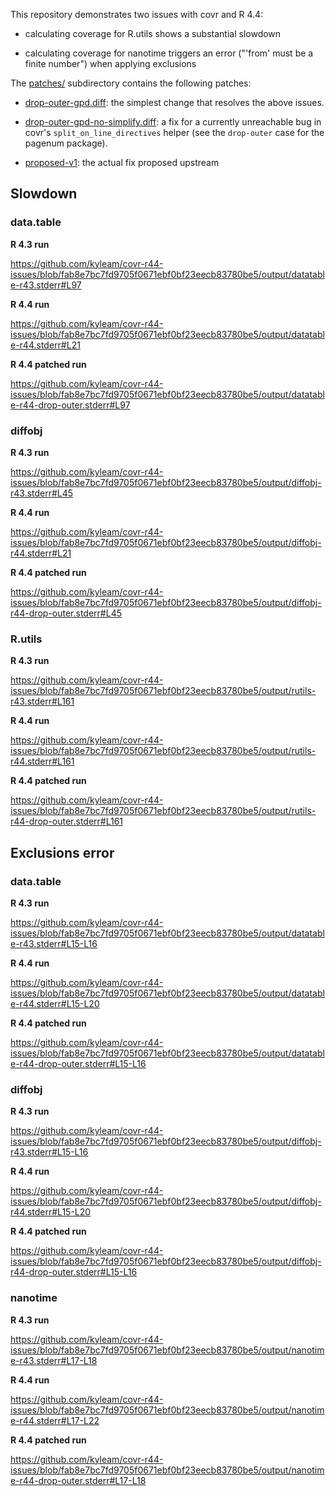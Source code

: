 
This repository demonstrates two issues with covr and R 4.4:

 * calculating coverage for R.utils shows a substantial slowdown

 * calculating coverage for nanotime triggers an error ("'from' must
   be a finite number") when applying exclusions

The [patches/](/patches) subdirectory contains the following patches:

 * [drop-outer-gpd.diff][f1]: the simplest change that resolves the
    above issues.

 * [drop-outer-gpd-no-simplify.diff][f2]: a fix for a currently
    unreachable bug in covr's `split_on_line_directives` helper (see
    the `drop-outer` case for the pagenum package).

 * [proposed-v1][f3]: the actual fix proposed upstream


[f1]: /patches/drop-outer-gpd.diff
[f2]: /patches/drop-outer-gpd-no-simplify.diff
[f3]: /patches/proposed-v1.diff


Slowdown
--------

### data.table

**R 4.3 run**

https://github.com/kyleam/covr-r44-issues/blob/fab8e7bc7fd9705f0671ebf0bf23eecb83780be5/output/datatable-r43.stderr#L97

**R 4.4 run**

https://github.com/kyleam/covr-r44-issues/blob/fab8e7bc7fd9705f0671ebf0bf23eecb83780be5/output/datatable-r44.stderr#L21

**R 4.4 patched run**

https://github.com/kyleam/covr-r44-issues/blob/fab8e7bc7fd9705f0671ebf0bf23eecb83780be5/output/datatable-r44-drop-outer.stderr#L97

### diffobj

**R 4.3 run**

https://github.com/kyleam/covr-r44-issues/blob/fab8e7bc7fd9705f0671ebf0bf23eecb83780be5/output/diffobj-r43.stderr#L45

**R 4.4 run**

https://github.com/kyleam/covr-r44-issues/blob/fab8e7bc7fd9705f0671ebf0bf23eecb83780be5/output/diffobj-r44.stderr#L21

**R 4.4 patched run**

https://github.com/kyleam/covr-r44-issues/blob/fab8e7bc7fd9705f0671ebf0bf23eecb83780be5/output/diffobj-r44-drop-outer.stderr#L45

### R.utils

**R 4.3 run**

https://github.com/kyleam/covr-r44-issues/blob/fab8e7bc7fd9705f0671ebf0bf23eecb83780be5/output/rutils-r43.stderr#L161

**R 4.4 run**

https://github.com/kyleam/covr-r44-issues/blob/fab8e7bc7fd9705f0671ebf0bf23eecb83780be5/output/rutils-r44.stderr#L161

**R 4.4 patched run**

https://github.com/kyleam/covr-r44-issues/blob/fab8e7bc7fd9705f0671ebf0bf23eecb83780be5/output/rutils-r44-drop-outer.stderr#L161


Exclusions error
----------------

### data.table

**R 4.3 run**

https://github.com/kyleam/covr-r44-issues/blob/fab8e7bc7fd9705f0671ebf0bf23eecb83780be5/output/datatable-r43.stderr#L15-L16

**R 4.4 run**

https://github.com/kyleam/covr-r44-issues/blob/fab8e7bc7fd9705f0671ebf0bf23eecb83780be5/output/datatable-r44.stderr#L15-L20

**R 4.4 patched run**

https://github.com/kyleam/covr-r44-issues/blob/fab8e7bc7fd9705f0671ebf0bf23eecb83780be5/output/datatable-r44-drop-outer.stderr#L15-L16

### diffobj

**R 4.3 run**

https://github.com/kyleam/covr-r44-issues/blob/fab8e7bc7fd9705f0671ebf0bf23eecb83780be5/output/diffobj-r43.stderr#L15-L16

**R 4.4 run**

https://github.com/kyleam/covr-r44-issues/blob/fab8e7bc7fd9705f0671ebf0bf23eecb83780be5/output/diffobj-r44.stderr#L15-L20

**R 4.4 patched run**

https://github.com/kyleam/covr-r44-issues/blob/fab8e7bc7fd9705f0671ebf0bf23eecb83780be5/output/diffobj-r44-drop-outer.stderr#L15-L16

### nanotime

**R 4.3 run**

https://github.com/kyleam/covr-r44-issues/blob/fab8e7bc7fd9705f0671ebf0bf23eecb83780be5/output/nanotime-r43.stderr#L17-L18

**R 4.4 run**

https://github.com/kyleam/covr-r44-issues/blob/fab8e7bc7fd9705f0671ebf0bf23eecb83780be5/output/nanotime-r44.stderr#L17-L22

**R 4.4 patched run**

https://github.com/kyleam/covr-r44-issues/blob/fab8e7bc7fd9705f0671ebf0bf23eecb83780be5/output/nanotime-r44-drop-outer.stderr#L17-L18
